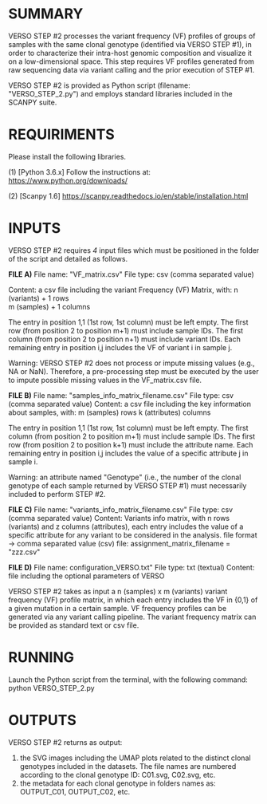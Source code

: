 # SUMMARY
VERSO STEP #2 processes the variant frequency (VF) profiles of groups of samples with the same clonal genotype (identified via VERSO STEP #1), in order to characterize their intra-host genomic composition and visualize it on a low-dimensional space. 
This step requires VF profiles generated from raw sequencing data via variant calling and the prior execution of STEP $\#1$.

VERSO STEP #2 is provided as Python script (filename: "VERSO_STEP_2.py") and employs standard libraries included in the SCANPY suite. 

# REQUIRIMENTS
Please install the following libraries.

(1) [Python 3.6.x] Follow the instructions at: https://www.python.org/downloads/

(2) [Scanpy 1.6] https://scanpy.readthedocs.io/en/stable/installation.html


# INPUTS
  
VERSO STEP #2 requires *4* input files which must be positioned in the folder of the script and detailed as follows.

**FILE A)**
File name: "VF_matrix.csv"
File type: csv (comma separated value)

Content: a csv file including the variant Frequency (VF) Matrix, with:
	n (variants) + 1 rows  
	m (samples) + 1 columns 

The entry in position 1,1 (1st row, 1st column) must be left empty. 
The first row (from position 2 to position m+1) must include sample IDs.
The first column (from position 2 to position n+1) must include variant IDs.
Each remaining entry in position i,j includes the VF of variant i in sample j. 

Warning: VERSO STEP #2 does not process or impute missing values (e.g., NA or NaN).
Therefore, a pre-processing step must be executed by the user to impute possible missing values in the VF_matrix.csv file.


**FILE B)**
File name: "samples_info_matrix_filename.csv"
File type: csv (comma separated value)
Content: a csv file including the key information about samples, with: 
	m (samples) rows 
	k (attributes) columns

The entry in position 1,1 (1st row, 1st column) must be left empty. 
The first column (from position 2 to position m+1) must include sample IDs.
The first row (from position 2 to position k+1) must include the attribute name.
Each remaining entry in position i,j includes the value of a specific attribute j in sample i.  

Warning: an attribute named "Genotype" (i.e., the number of the clonal genotype of each sample returned by VERSO STEP #1) must necessarily included to perform STEP #2.

**FILE C)**
File name: "variants_info_matrix_filename.csv"
File type: csv (comma separated value)
Content: Variants info matrix, with n rows (variants) and z columns (attributes), each entry includes the value of a 
    specific attribute for any variant to be considered in the analysis. 
    file format -> comma separated value (csv) file: assignment_matrix_filename = "zzz.csv"

**FILE D)**
File name: configuration_VERSO.txt"
File type: txt (textual)
Content: file including the optional parameters of VERSO

VERSO STEP #2 takes as input a n (samples) x m (variants) variant frequency (VF) profile matrix, in which each entry includes the VF in {0,1} of a given mutation in a certain sample. 
VF frequency profiles can be generated via any variant calling pipeline. 
The variant frequency matrix can be provided as standard text or csv file. 

# RUNNING
Launch the Python script from the terminal, with the following command: python VERSO_STEP_2.py

# OUTPUTS
VERSO STEP #2 returns as output:
1) the SVG images including the UMAP plots related to the distinct clonal genotypes included in the datasets. The file names are numbered according to the clonal genotype ID: 
C01.svg, C02.svg, etc. 
2) the metadata for each clonal genotype in folders names as: OUTPUT_C01, OUTPUT_C02, etc. 
